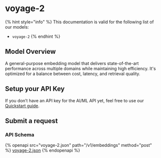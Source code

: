 # voyage-2

{% hint style="info" %}
This documentation is valid for the following list of our models:

* `voyage-2`
{% endhint %}

## Model Overview

A general-purpose embedding model that delivers state-of-the-art performance across multiple domains while maintaining high efficiency. It's optimized for a balance between cost, latency, and retrieval quality.

## Setup your API Key

If you don’t have an API key for the AI/ML API yet, feel free to use our [Quickstart guide](https://docs.aimlapi.com/quickstart/setting-up).

## Submit a request

### API Schema

{% openapi src="voyage-2.json" path="/v1/embeddings" method="post" %}
[voyage-2.json](voyage-2.json)
{% endopenapi %}
